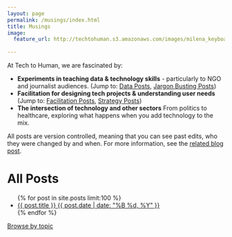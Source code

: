 ```yaml
---
layout: page
permalink: /musings/index.html
title: Musings
image:
  feature_url: http://techtohuman.s3.amazonaws.com/images/milena_keyboard.jpg 
  
---
```


At Tech to Human, we are fascinated by:

<ul>
	<li><strong> Experiments in teaching data & technology skills</strong> - particularly to NGO and journalist audiences. (Jump to: <a href="http://techtohuman.com/tags.html#Data 101">Data Posts</a>, <a href="http://techtohuman.com/tags.html#Jargon">Jargon Busting Posts</a>)</li>
	<li><strong>Facilitation for designing tech projects & understanding user needs</strong> (Jump to: <a href="http://techtohuman.com/tags.html#Facilitation">Facilitation Posts</a>, <a href="http://techtohuman.com/tags.html#Strategy">Strategy Posts</a>)</li>
	<li><strong>The intersection of technology and other sectors</strong> From politics to healthcare, exploring what happens when you add technology to the mix.</li> 
</ul>	

<p> 
<div class="well">

All posts are version controlled, meaning that you can see past edits, who they were changed by and when. For more information, see the <a href="http://techtohuman.com/version_controlled_thinking/">related blog post</a>.  

</div> 
</p>


<h1>  All Posts </h1>

<ul class="post-list">
{% for post in site.posts limit:100 %} 
  <li><article><a href="{{ site.url }}{{ post.url }}">{{ post.title }} <span class="entry-date"><time datetime="{{ post.date | date_to_xmlschema }}">{{ post.date | date: "%B %d, %Y" }}</time></span></a></article></li>
{% endfor %}
</ul>

<nav class="browse-button" role="navigation">
<a href="/tags.html" class="btn" title="Browse by topic">Browse by topic</a>
</nav>
